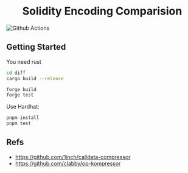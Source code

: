 # <h1 align="center"> Solidity Encoding Comparision </h1>

![Github Actions](https://github.com/coolcode/solidity-compression-decompression/workflows/CI/badge.svg)

## Getting Started

You need rust

```sh
cd diff
cargo build --release
```

```sh
forge build
forge test
```

Use Hardhat:

```sh
pnpm install
pnpm test
```

## Refs

- https://github.com/1inch/calldata-compressor
- https://github.com/clabby/op-kompressor